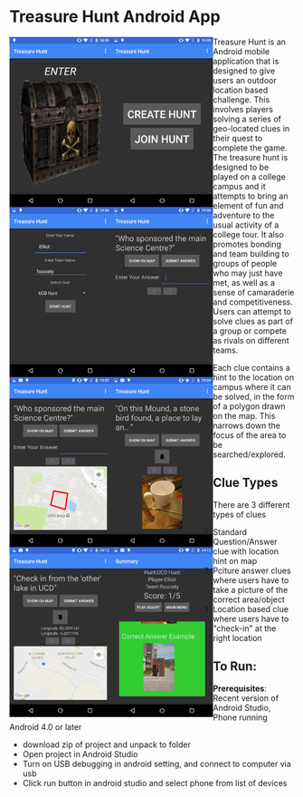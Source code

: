 # Treasure Hunt Android App 

<div>
<a href="url"><img src="https://raw.githubusercontent.com/kujosHeist/android-treasure-hunt/master/screens/pic0.png?token=AE3geumvC1uH3Fj8kBKJYzXpSZdwK1Voks5YoLqmwA%3D%3D" align="left" height="300" width="180" ></a>

<a href="url"><img src="https://raw.githubusercontent.com/kujosHeist/android-treasure-hunt/master/screens/pic1.png?token=AE3gesRNQbCicreFAAzO_G8VGtCYOfwbks5YoLyFwA%3D%3D" align="left" height="300" width="180" ></a>

<a href="url"><img src="https://raw.githubusercontent.com/kujosHeist/android-treasure-hunt/master/screens/pic2.png?token=AE3gestVPFtXJ7-Ggq0_NOnbkxXOg1X6ks5YoLzZwA%3D%3D" align="left" height="300" width="180" ></a>

<a href="url"><img src="https://raw.githubusercontent.com/kujosHeist/android-treasure-hunt/master/screens/pic3.png?token=AE3geh-u-NhTz2J-J6a4RzE1fqUsUDY_ks5YoLzwwA%3D%3D" align="left" height="300" width="180" ></a>

</div>

<div>

<a href="url"><img src="https://raw.githubusercontent.com/kujosHeist/android-treasure-hunt/master/screens/pic4.png?token=AE3gehfmUBQK2gP3iaaehHz_71ORIPnXks5YoL0vwA%3D%3D" align="left" height="300" width="180" ></a>

<a href="url"><img src="https://raw.githubusercontent.com/kujosHeist/android-treasure-hunt/master/screens/pic5.png?token=AE3gere2yC1shiFRD1ly5rc5k9J_GOLcks5YoL1AwA%3D%3D" align="left" height="300" width="180" ></a>

<a href="url"><img src="https://raw.githubusercontent.com/kujosHeist/android-treasure-hunt/master/screens/pic6.png?token=AE3gereC9kZ62Hevns5rzm4gA9FEPoCHks5YoL1RwA%3D%3D" align="left" height="300" width="180" ></a>

<a href="url"><img src="https://raw.githubusercontent.com/kujosHeist/android-treasure-hunt/master/screens/pic7.png?token=AE3geroYREmvV83VmKAVL-ASF-v-2qqvks5YoL1ewA%3D%3D" align="left" height="300" width="180" ></a>

</div>

<p align="left">
Treasure Hunt is an Android mobile application that is designed to give users an outdoor location based challenge. This involves players solving a series of geo-located clues in their quest to complete the game.
The treasure hunt is designed to be played on a college campus and it attempts to bring an element of fun and adventure to the usual activity of a college tour. It also promotes bonding and team building to groups of people who may just have met, as well as a sense of camaraderie and competitiveness. Users can attempt to solve clues as part of a group or compete as rivals on different teams.

Each clue contains a hint to the location on campus where it can be solved, in the form of a polygon drawn on the map. This narrows down the focus of the area to be searched/explored.
</p>

## Clue Types

There are 3 different types of clues

1. Standard Question/Answer clue with location hint on map
2. Pciture answer clues where users have to take a picture of the correct area/object
3. Location based clue where users have to "check-in" at the right location




## To Run:

**Prerequisites**: Recent version of Android Studio, Phone running Android 4.0 or later

* download zip of project and unpack to folder
* Open project in Android Studio
* Turn on USB debugging in android setting, and connect to computer via usb
* Click run button in android studio and select phone from list of devices


